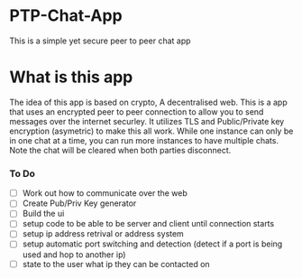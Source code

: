 # PTP-Chat-App
This is a simple yet secure peer to peer chat app

# What is this app
The idea of this app is based on crypto, A decentralised web. This is a app that uses an encrypted peer to peer connection to allow you to send messages over the internet securley. It utilizes TLS and Public/Private key encryption (asymetric) to make this all work.
While one instance can only be in one chat at a time, you can run more instances to have multiple chats. Note the chat will be cleared when both parties disconnect.


### To Do
- [ ] Work out how to communicate over the web
- [ ] Create Pub/Priv Key generator
- [ ] Build the ui
- [ ] setup code to be able to be server and client until connection starts
- [ ] setup ip address retrival or address system
- [ ] setup automatic port switching and detection (detect if a port is being used and hop to another ip)
- [ ] state to the user what ip they can be contacted on
